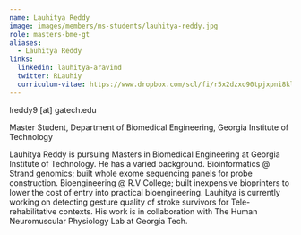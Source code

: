 ```yaml
---
name: Lauhitya Reddy
image: images/members/ms-students/lauhitya-reddy.jpg
role: masters-bme-gt
aliases:
  - Lauhitya Reddy
links:
  linkedin: lauhitya-aravind
  twitter: RLauhiy
  curriculum-vitae: https://www.dropbox.com/scl/fi/r5x2dzxo90tpjxpni8kle/Resume-25.pdf?rlkey=q94xd1e5vtmprovzgnfq21y9j&dl=0
---
```


lreddy9 [at] gatech.edu

Master Student, Department of Biomedical Engineering, Georgia Institute of Technology

Lauhitya Reddy is pursuing Masters in Biomedical Engineering at Georgia Institute of Technology. He has a varied background. Bioinformatics @ Strand genomics; built whole exome sequencing panels for probe construction. Bioengineering @ R.V College; built inexpensive bioprinters to lower the cost of entry into practical bioengineering. Lauhitya is currently working on detecting gesture quality of stroke survivors for Tele-rehabilitative contexts. His work is in collaboration with The Human Neuromuscular Physiology Lab at Georgia Tech.